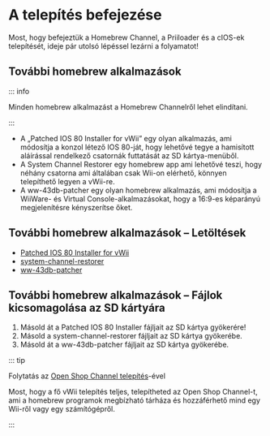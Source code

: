# A telepítés befejezése

Most, hogy befejeztük a Homebrew Channel, a Priiloader és a cIOS-ek telepítését, ideje pár utolsó lépéssel lezárni a folyamatot!

## További homebrew alkalmazások

::: info

Minden homebrew alkalmazást a Homebrew Channelről lehet elindítani.

:::

- A „Patched IOS 80 Installer for vWii” egy olyan alkalmazás, ami módosítja a konzol létező IOS 80-ját, hogy lehetővé tegye a hamisított aláírással rendelkező csatornák futtatását az SD kártya-menüből.
- A System Channel Restorer egy homebrew app ami lehetővé teszi, hogy néhány csatorna ami általában csak Wii-on elérhető, könnyen telepíthető legyen a vWii-re.
- A ww-43db-patcher egy olyan homebrew alkalmazás, ami módosítja a WiiWare- és Virtual Console-alkalmazásokat, hogy a 16:9-es képarányú megjelenítésre kényszerítse őket.

## További homebrew alkalmazások – Letöltések

- [Patched IOS 80 Installer for vWii](https://oscwii.org/library/app/Patched_IOS80_Installer_for_vWii)
- [system-channel-restorer](https://oscwii.org/library/app/system-channel-restorer)
- [ww-43db-patcher](https://oscwii.org/library/app/ww-43db-patcher)

## További homebrew alkalmazások – Fájlok kicsomagolása az SD kártyára

1. Másold át a Patched IOS 80 Installer fájljait az SD kártya gyökerére!
2. Másold a system-channel-restorer fájljait az SD kártya gyökerébe.
3. Másold át a ww-43db-patcher fájljait az SD kártya gyökerébe.

::: tip

Folytatás az [Open Shop Channel telepítés](osc)-ével

Most, hogy a fő vWii telepítés teljes, telepítheted az Open Shop Channel-t, ami a homebrew programok megbízható tárháza és hozzáférhető mind egy Wii-ről vagy egy számítógépről.

:::
